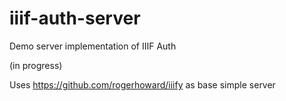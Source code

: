 # iiif-auth-server
Demo server implementation of IIIF Auth

(in progress)

Uses https://github.com/rogerhoward/iiify as base simple server